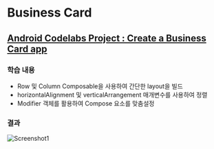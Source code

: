 # Business Card
## [Android Codelabs Project : Create a Business Card app](https://developer.android.com/codelabs/basic-android-kotlin-compose-business-card?continue=https%3A%2F%2Fdeveloper.android.com%2Fcourses%2Fpathways%2Fandroid-basics-compose-unit-1-pathway-3%3Fhl%3Dko%26_gl%3D1*1o6kffu*_up*MQ..*_ga*NzIxODM0NDIxLjE3Mzk3NTk3MDE.*_ga_6HH9YJMN9M*MTczOTc1OTcwMS4xLjAuMTczOTc1OTcwMS4wLjAuMTk4MzU1MzA4Nw..%23codelab-https%3A%2F%2Fdeveloper.android.com%2Fcodelabs%2Fbasic-android-kotlin-compose-business-card&_gl=1*ai9a2i*_up*MQ..*_ga*NzIxODM0NDIxLjE3Mzk3NTk3MDE.*_ga_6HH9YJMN9M*MTczOTc1OTcwMS4xLjAuMTczOTc1OTg4NC4wLjAuMTk4MzU1MzA4Nw..#0)

### 학습 내용
- Row 및 Column Composable을 사용하여 간단한 layout을 빌드
- horizontalAlignment 및 verticalArrangement 매개변수를 사용하여 정렬
- Modifier 객체를 활용하여 Compose 요소를 맞춤설정

### 결과
![Screenshot1](https://github.com/user-attachments/assets/33f76c34-e488-4470-ad9e-746b652815b7)
